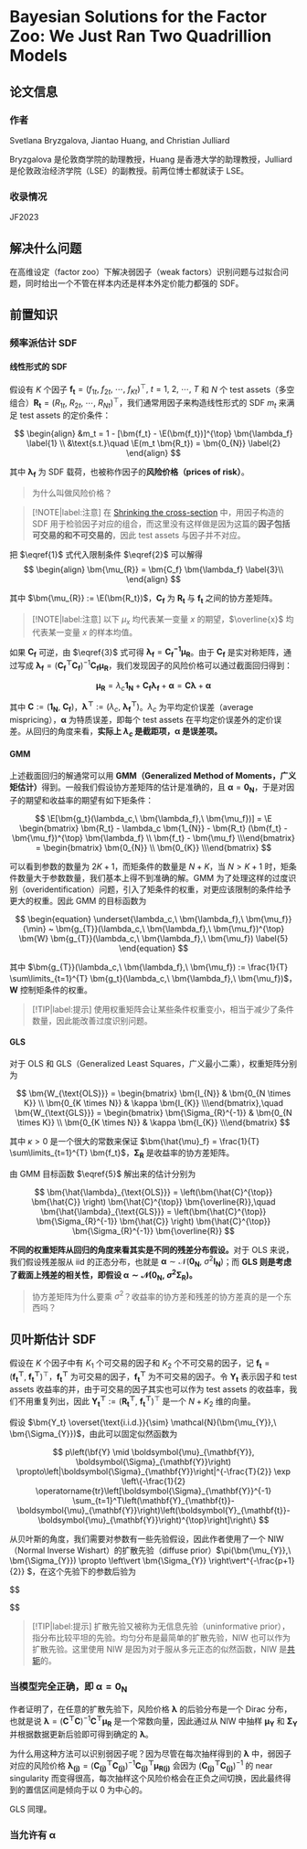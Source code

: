 # Bayesian Solutions for the Factor Zoo: We Just Ran Two Quadrillion Models

## 论文信息

### 作者

Svetlana Bryzgalova, Jiantao Huang, and Christian Julliard

Bryzgalova 是伦敦商学院的助理教授，Huang 是香港大学的助理教授，Julliard 是伦敦政治经济学院（LSE）的副教授。前两位博士都就读于 LSE。

### 收录情况

JF2023

## 解决什么问题

在高维设定（factor zoo）下解决弱因子（weak factors）识别问题与过拟合问题，同时给出一个不管在样本内还是样本外定价能力都强的 SDF。

## 前置知识

### 频率派估计 SDF

#### 线性形式的 SDF

假设有 $K$ 个因子 $\bm{f_t} = (f_{1t},\ f_{2t},\ \cdots,\ f_{Kt})^{\top},\ t=1,\ 2,\ \cdots,\ T$ 和 $N$ 个 test assets（多空组合）$\bm{R_t} = (R_{1t},\ R_{2t},\ \cdots,\ R_{Nt})^{\top}$，我们通常用因子来构造线性形式的 SDF $m_t$ 来满足 test assets 的定价条件：

$$
\begin{align}
&m_t = 1 - [\bm{f_t} - \E(\bm{f_t})]^{\top} \bm{\lambda_f} \label{1} \\
&\text{s.t.}\quad \E(m_t \bm{R_t}) = \bm{0_{N}} \label{2}
\end{align}
$$

其中 $\bm{\lambda_f}$ 为 SDF 载荷，也被称作因子的**风险价格（prices of risk）**。

> 为什么叫做风险价格？

> [!NOTE|label:注意]
> 在 [Shrinking the cross-section](papers/shrinking_the_cross-section.md#sdf-系数与-pca) 中，用因子构造的 SDF 用于检验因子对应的组合，而这里没有这样做是因为这篇的**因子包括可交易的和不可交易的**，因此 test assets 与因子并不对应。

把 $\eqref{1}$ 式代入限制条件 $\eqref{2}$ 可以解得
$$
\begin{align}
\bm{\mu_{R}} = \bm{C_f} \bm{\lambda_f} \label{3}\\
\end{align}
$$

其中 $\bm{\mu_{R}} := \E(\bm{R_t})$，$\bm{C_f}$ 为 $\bm{R_t}$ 与 $\bm{f_t}$ 之间的协方差矩阵。

> [!NOTE|label:注意]
> 以下 $\mu_{x}$ 均代表某一变量 $x$ 的期望，$\overline{x}$ 均代表某一变量 $x$ 的样本均值。

如果 $\bm{C_f}$ 可逆，由 $\eqref{3}$ 式可得 $\bm{\lambda_f} = \bm{C_f^{-1}}  \bm{\mu_{R}}$。由于 $\bm{C_f}$ 是实对称矩阵，通过写成 $\bm{\lambda_f} = (\bm{C_f^{\top}} \bm{C_f})^{-1} \bm{C_f} \bm{\mu_{R}}$，我们发现因子的风险价格可以通过截面回归得到：

$$
\begin{equation}
\bm{\mu_{R}} = \lambda_c \bm{1_{N}} + \bm{C_f} \bm{\lambda_f} + \bm{\alpha} = \bm{C} \bm{\lambda} + \bm{\alpha}
\end{equation}
$$

其中 $\bm{C} := (\bm{1_{N}},\ \bm{C_f})$，$\bm{\lambda^{\top}} := (\lambda_c,\ \bm{\lambda_f^{\top}})$。$\lambda_c$ 为平均定价误差（average mispricing），$\bm{\alpha}$ 为特质误差，即每个 test assets 在平均定价误差外的定价误差。从回归的角度来看，**实际上 $\lambda_c$ 是截距项，$\bm{\alpha}$ 是误差项。**

#### GMM

上述截面回归的解通常可以用 <strong>GMM（Generalized Method of Moments，广义矩估计）</strong>得到。一般我们假设协方差矩阵的估计是准确的，且 $\bm{\alpha} = \bm{0_{N}}$，于是对因子的期望和收益率的期望有如下矩条件：

$$
\E[\bm{g_t}(\lambda_c,\ \bm{\lambda_f},\ \bm{\mu_f})] = 
\E \begin{bmatrix} \bm{R_t} - \lambda_c \bm{1_{N}} - \bm{R_t} (\bm{f_t} - \bm{\mu_f})^{\top} \bm{\lambda_f} \\ \bm{f_t} - \bm{\mu_f} \\\end{bmatrix} = \begin{bmatrix}	\bm{0_{N}} \\	\bm{0_{K}} \\\end{bmatrix}
$$

可以看到参数的数量为 $2 K + 1$，而矩条件的数量是 $N + K$，当 $N > K + 1$ 时，矩条件数量大于参数数量，我们基本上得不到准确的解。GMM 为了处理这样的过度识别（overidentification）问题，引入了矩条件的权重，对更应该限制的条件给予更大的权重。因此 GMM 的目标函数为

$$
\begin{equation}
\underset{\lambda_c,\ \bm{\lambda_f},\ \bm{\mu_f}}{\min} ~ \bm{g_{T}}(\lambda_c,\ \bm{\lambda_f},\ \bm{\mu_f})^{\top} \bm{W} \bm{g_{T}}(\lambda_c,\ \bm{\lambda_f},\ \bm{\mu_f}) \label{5}
\end{equation}
$$

其中 $\bm{g_{T}}(\lambda_c,\ \bm{\lambda_f},\ \bm{\mu_f}) := \frac{1}{T} \sum\limits_{t=1}^{T} \bm{g_t}(\lambda_c,\ \bm{\lambda_f},\ \bm{\mu_f})$，$\bm{W}$ 控制矩条件的权重。

> [!TIP|label:提示]
> 使用权重矩阵会让某些条件权重变小，相当于减少了条件数量，因此能改善过度识别问题。

#### GLS

对于 OLS 和 GLS（Generalized Least Squares，广义最小二乘），权重矩阵分别为

$$
\bm{W_{\text{OLS}}} = \begin{bmatrix}	\bm{I_{N}} & \bm{0_{N \times K}} \\	\bm{0_{K \times N}} & \kappa \bm{I_{K}} \\\end{bmatrix},\quad
\bm{W_{\text{GLS}}} = \begin{bmatrix}	\bm{\Sigma_{R}^{-1}} & \bm{0_{N \times K}} \\	\bm{0_{K \times N}} & \kappa \bm{I_{K}} \\\end{bmatrix}
$$

其中 $\kappa > 0$ 是一个很大的常数来保证 $\bm{\hat{\mu}_f} = \frac{1}{T} \sum\limits_{t=1}^{T} \bm{f_t}$，$\bm{\Sigma_{R}}$ 是收益率的协方差矩阵。

由 GMM 目标函数 $\eqref{5}$ 解出来的估计分别为

$$
\bm{\hat{\lambda}_{\text{OLS}}} = \left(\bm{\hat{C}^{\top}} \bm{\hat{C}} \right) \bm{\hat{C}^{\top}} \bm{\overline{R}},\quad \bm{\hat{\lambda}_{\text{GLS}}} = \left(\bm{\hat{C}^{\top}} \bm{\Sigma_{R}^{-1}} \bm{\hat{C}} \right) \bm{\hat{C}^{\top}} \bm{\Sigma_{R}^{-1}} \bm{\overline{R}}
$$

<strong>不同的权重矩阵从回归的角度来看其实是不同的残差分布假设。</strong>对于 OLS 来说，我们假设残差服从 iid 的正态分布，也就是 $\bm{\alpha} \sim \mathcal{N}(\bm{0_{N}},\ \sigma^{2}\bm{I_{N}})$；而 **GLS 则是考虑了截面上残差的相关性，即假设 $\bm{\alpha} \sim \mathcal{N}(\bm{0_{N}},\ \sigma^{2} \bm{\Sigma_{R}})$。**

> 协方差矩阵为什么要乘 $\sigma^{2}$？收益率的协方差和残差的协方差真的是一个东西吗？

## 贝叶斯估计 SDF

假设在 $K$ 个因子中有 $K_1$ 个可交易的因子和 $K_2$ 个不可交易的因子，记 $\bm{f_t} = \left(\bm{f_t^{\top}},\ \bm{f_t^{\top}} \right) ^{\top}$，$\bm{f_t^{\top}}$ 为可交易的因子，$\bm{f_t^{\top}}$ 为不可交易的因子。令 $\bm{Y_t}$ 表示因子和 test assets 收益率的并，由于可交易的因子其实也可以作为 test assets 的收益率，我们不用重复列出，因此 $\bm{Y_t^{\top}} := \left(\bm{R_t^{\top}},\ \bm{f_t^{\top}} \right) ^{\top}$ 是一个 $N + K_2$ 维的向量。

假设 $\bm{Y_t} \overset{\text{i.i.d.}}{\sim} \mathcal{N}(\bm{\mu_{Y}},\ \bm{\Sigma_{Y}})$，由此可以固定似然函数为

$$
p\left(\bf{Y} \mid \boldsymbol{\mu}_{\mathbf{Y}}, \boldsymbol{\Sigma}_{\mathbf{Y}}\right) \propto\left|\boldsymbol{\Sigma}_{\mathbf{Y}}\right|^{-\frac{T}{2}} \exp \left\{-\frac{1}{2} \operatorname{tr}\left[\boldsymbol{\Sigma}_{\mathbf{Y}}^{-1} \sum_{t=1}^T\left(\mathbf{Y}_{\mathbf{t}}-\boldsymbol{\mu}_{\mathbf{Y}}\right)\left(\boldsymbol{Y}_{\mathbf{t}}-\boldsymbol{\mu}_{\mathbf{Y}}\right)^{\top}\right]\right\}
$$

从贝叶斯的角度，我们需要对参数有一些先验假设，因此作者使用了一个 NIW（Normal Inverse Wishart）的扩散先验（diffuse prior）$\pi(\bm{\mu_{Y}},\ \bm{\Sigma_{Y}}) \propto \left\vert \bm{\Sigma_{Y}} \right\vert^{-\frac{p+1}{2}} $，在这个先验下的参数后验为

$$

$$

> [!TIP|label:提示]
> 扩散先验又被称为无信息先验（uninformative prior），指分布比较平坦的先验。均匀分布是最简单的扩散先验，NIW 也可以作为扩散先验。这里使用 NIW 是因为对于服从多元正态的似然函数，NIW 是[共轭](/papers/shrinking_the_cross-section.md#先验分布、后验分布与共轭分布)的。

### 当模型完全正确，即 $\bm{\alpha} = \bm{0_{N}}$

作者证明了，在任意的扩散先验下，风险价格 $\bm{\lambda}$ 的后验分布是一个 Dirac 分布，也就是说 $\bm{\lambda} = (\bm{C^{\top}} \bm{C})^{-1} \bm{C^{\top}} \bm{\mu_{R}}$ 是一个常数向量，因此通过从 NIW 中抽样 $\bm{\mu_{Y}}$ 和 $\bm{\Sigma_{Y}}$ 并根据数据更新后验即可得到确定的 $\bm{\lambda}$。

为什么用这种方法可以识别弱因子呢？因为尽管在每次抽样得到的 $\bm{\lambda}$ 中，弱因子对应的风险价格 $\bm{\lambda_{(j)}} = (\bm{C_{(j)}^{\top}} \bm{C_{(j)}})^{-1} \bm{C_{(j)}^{\top}} \bm{\mu_{R (j)}}$ 会因为 $(\bm{C_{(j)}^{\top}} \bm{C_{(j)}})^{-1}$ 的 near singularity 而变得很高，每次抽样这个风险价格会在正负之间切换，因此最终得到的置信区间是倾向于以 0 为中心的。

GLS 同理。

### 当允许有 $\bm{\alpha}$

